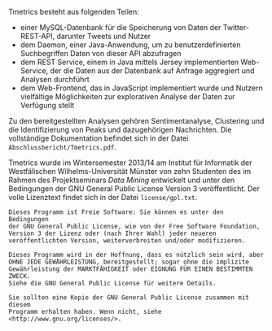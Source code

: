 Tmetrics besteht aus folgenden Teilen:
* einer MySQL-Datenbank für die Speicherung von Daten der Twitter-REST-API, darunter Tweets und Nutzer
* dem Daemon, einer Java-Anwendung, um zu benutzerdefinierten Suchbegriffen Daten von dieser API abzufragen
* dem REST Service, einem in Java mittels Jersey implementierten Web-Service, der die Daten aus der Datenbank auf Anfrage aggregiert und Analysen durchführt
* dem Web-Frontend, das in JavaScript implementiert wurde und Nutzern vielfältige Möglichkeiten zur explorativen Analyse der Daten zur Verfügung stellt

Zu den bereitgestellten Analysen gehören Sentimentanalyse, Clustering und die Identifizierung von Peaks und dazugehörigen Nachrichten. Die vollständige Dokumentation befindet sich in der Datei `Abschlussbericht/Tmetrics.pdf`.

Tmetrics wurde im Wintersemester 2013/14 am Institut für Informatik der Westfälischen Wilhelms-Universität Münster von zehn Studenten des im Rahmen des Projektseminars *Data Mining* entwickelt und unter den Bedingungen der GNU General Public License Version 3 veröffentlicht. Der volle Lizenztext findet sich in der Datei `license/gpl.txt`.

```
Dieses Programm ist Freie Software: Sie können es unter den Bedingungen
der GNU General Public License, wie von der Free Software Foundation,
Version 3 der Lizenz oder (nach Ihrer Wahl) jeder neueren
veröffentlichten Version, weiterverbreiten und/oder modifizieren.

Dieses Programm wird in der Hoffnung, dass es nützlich sein wird, aber
OHNE JEDE GEWÄHRLEISTUNG, bereitgestellt; sogar ohne die implizite
Gewährleistung der MARKTFÄHIGKEIT oder EIGNUNG FÜR EINEN BESTIMMTEN ZWECK.
Siehe die GNU General Public License für weitere Details.

Sie sollten eine Kopie der GNU General Public License zusammen mit diesem
Programm erhalten haben. Wenn nicht, siehe <http://www.gnu.org/licenses/>.
```

